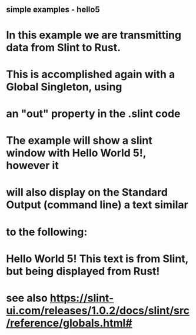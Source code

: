 ## simple examples - hello5
#
# In this example we are transmitting data from Slint to Rust.
# 
# This is accomplished again with a Global Singleton, using
# an "out" property in the .slint code
#
# The example will show a slint window with Hello World 5!, however it 
# will also display on the Standard Output (command line) a text similar 
# to the following:
#
#   Hello World 5! This text is from Slint, but being displayed from Rust!
#
# see also https://slint-ui.com/releases/1.0.2/docs/slint/src/reference/globals.html#
#

